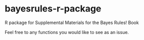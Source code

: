 # bayesrules-r-package
R package for Supplemental Materials for the Bayes Rules! Book

Feel free to any functions you would like to see as an issue.
